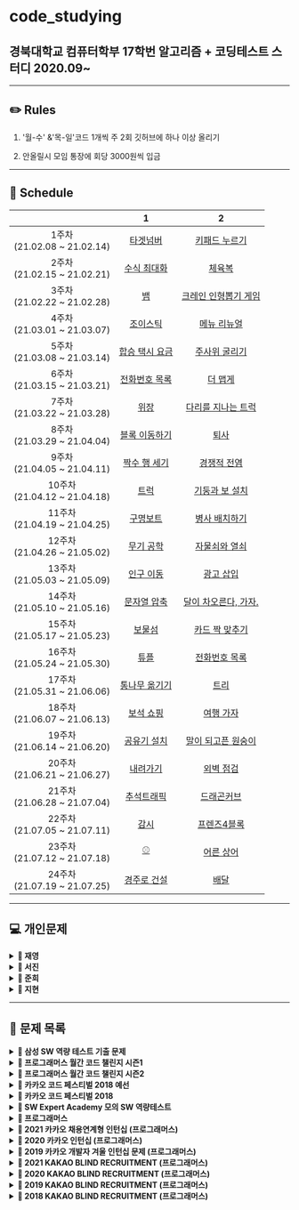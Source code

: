 # code_studying
## 경북대학교 컴퓨터학부 17학번 알고리즘 + 코딩테스트 스터디 2020.09~

------



## ✏️ Rules

1. '월-수' &'목-일'코드 1개씩 주 2회 깃허브에 하나 이상 올리기

  2. 안올릴시 모임 통장에 회당 3000원씩 입금   



------



## 📅 Schedule

|                                   |                              1                               |                              2                               |
| :-------------------------------: | :----------------------------------------------------------: | :----------------------------------------------------------: |
| 1주차<br />(21.02.08 ~ 21.02.14)  | [타겟넘버](https://programmers.co.kr/learn/courses/30/lessons/43165) | [키패드 누르기](https://programmers.co.kr/learn/courses/30/lessons/67256) |
| 2주차<br />(21.02.15 ~ 21.02.21)  | [수식 최대화](https://programmers.co.kr/learn/courses/30/lessons/67257) | [체육복](https://programmers.co.kr/learn/courses/30/lessons/42862) |
| 3주차<br />(21.02.22 ~ 21.02.28)  |          [뱀](https://www.acmicpc.net/problem/3190)          | [크레인 인형뽑기 게임](https://programmers.co.kr/learn/courses/30/lessons/64061) |
| 4주차<br />(21.03.01 ~ 21.03.07)  | [조이스틱](https://programmers.co.kr/learn/courses/30/lessons/42860) | [메뉴 리뉴얼](https://programmers.co.kr/learn/courses/30/lessons/72411) |
| 5주차<br />(21.03.08 ~ 21.03.14)  | [합승 택시 요금](https://programmers.co.kr/learn/courses/30/lessons/72413) |    [주사위 굴리기](https://www.acmicpc.net/problem/14499)    |
| 6주차<br />(21.03.15 ~ 21.03.21)  | [전화번호 목록](https://programmers.co.kr/learn/courses/30/lessons/42577) | [더 맵게](https://programmers.co.kr/learn/courses/30/lessons/42626) |
| 7주차<br />(21.03.22 ~ 21.03.28)  | [위장](https://programmers.co.kr/learn/courses/30/lessons/42578) | [다리를 지나는 트럭](https://programmers.co.kr/learn/courses/30/lessons/42583) |
| 8주차<br />(21.03.29 ~ 21.04.04)  | [블록 이동하기](https://programmers.co.kr/learn/courses/30/lessons/60063) |        [퇴사](https://www.acmicpc.net/problem/14501)         |
| 9주차<br />(21.04.05 ~ 21.04.11)  | [짝수 행 세기](https://programmers.co.kr/learn/courses/30/lessons/68647) |     [경쟁적 전염](https://www.acmicpc.net/problem/18405)     |
| 10주차<br />(21.04.12 ~ 21.04.18) |        [트럭](https://www.acmicpc.net/problem/13335)         | [기둥과 보 설치](https://programmers.co.kr/learn/courses/30/lessons/60061) |
| 11주차<br />(21.04.19 ~ 21.04.25) | [구명보트](https://programmers.co.kr/learn/courses/30/lessons/42885) |    [병사 배치하기](https://www.acmicpc.net/problem/18353)    |
| 12주차<br />(21.04.26 ~ 21.05.02) |      [무기 공학](https://www.acmicpc.net/problem/18430)      | [자물쇠와 열쇠](https://programmers.co.kr/learn/courses/30/lessons/60059) |
| 13주차<br />(21.05.03 ~ 21.05.09) |      [인구 이동](https://www.acmicpc.net/problem/16234)      | [광고 삽입](https://programmers.co.kr/learn/courses/30/lessons/72414) |
| 14주차<br />(21.05.10 ~ 21.05.16) | [문자열 압축](https://programmers.co.kr/learn/courses/30/lessons/60057) | [달이 차오른다, 가자.](https://www.acmicpc.net/problem/1194) |
| 15주차<br />(21.05.17 ~ 21.05.23) |        [보물섬](https://www.acmicpc.net/problem/2589)        | [카드 짝 맞추기](https://programmers.co.kr/learn/courses/30/lessons/72415) |
| 16주차<br />(21.05.24 ~ 21.05.30) | [튜플](https://programmers.co.kr/learn/courses/30/lessons/64065) |    [전화번호 목록](https://www.acmicpc.net/problem/5052)     |
| 17주차<br />(21.05.31 ~ 21.06.06) |    [통나무 옮기기](https://www.acmicpc.net/problem/1938)     |         [트리](https://www.acmicpc.net/problem/4256)         |
| 18주차<br />(21.06.07 ~ 21.06.13) | [보석 쇼핑](https://programmers.co.kr/learn/courses/30/lessons/67258) |      [여행 가자](https://www.acmicpc.net/problem/1976)       |
| 19주차<br />(21.06.14 ~ 21.06.20) |     [공유기 설치](https://www.acmicpc.net/problem/2110)      |  [말이 되고픈 원숭이](https://www.acmicpc.net/problem/1600)  |
| 20주차<br />(21.06.21 ~ 21.06.27) |       [내려가기](https://www.acmicpc.net/problem/2096)       | [외벽 점검](https://programmers.co.kr/learn/courses/30/lessons/60062) |
| 21주차<br />(21.06.28 ~ 21.07.04) | [추석트래픽](https://programmers.co.kr/learn/courses/30/lessons/17676) |     [드래곤커브](https://www.acmicpc.net/problem/15685)      |
| 22주차<br />(21.07.05 ~ 21.07.11) |        [감시](https://www.acmicpc.net/problem/15683)         | [프렌즈4블록](https://programmers.co.kr/learn/courses/30/lessons/17679) |
| 23주차<br />(21.07.12 ~ 21.07.18) |          [⚾](https://www.acmicpc.net/problem/17281)          |      [어른 상어](https://www.acmicpc.net/problem/19237)      |
| 24주차<br />(21.07.19 ~ 21.07.25) | [경주로 건설](https://programmers.co.kr/learn/courses/30/lessons/67259) | [배달](https://programmers.co.kr/learn/courses/30/lessons/12978) |
------




## &#128187; 개인문제



<details markdown="1">
<summary><strong>&#128193; 재영</strong></summary>
📕  알고리즘/C++ 정리 요약:  https://www.notion.so/C-4be12fdb389f41e8bbf46a4e7bde52c0 <br />
📗  알고리즘 상세:  https://www.notion.so/022648dc340b4e8c95472996a91920a1 <br />
📘  C++ 상세:  https://www.notion.so/C-add01ac9a89a497d8a45e364120add74 <br />
📙  코드 리뷰:  https://www.notion.so/93aa5a58731d4dbeb2da82381bf9743d<br />

|                                  | 문제                                                         |
| :------------------------------: | :----------------------------------------------------------- |
| 0주차~<br />(21.01.07 ~ ) | 1\. ~C++기초 빌드업용 코드업 기본 100제 풀이~<br> 2\. 백준, 프로그래머스 알고리즘 문제(상단 코드리뷰 노션 페이지 참고)|
| 8주차~<br />(21.03.29 ~ ) | 1\. 프로그래머스 SQL 문제 |
| 9주차<br />(21.04.05 ~ 21.04.11) |  |
| 10주차<br />(21.04.12 ~ 21.04.18) |  |
| 11주차<br />(21.04.19 ~ 21.04.25) |  |
| 12주차<br />(21.04.26 ~ 21.05.02) |  |

------

</details>



<details markdown="1">
<summary><strong>&#128193; 서진</strong></summary>


|                                   | 문제                                                         |
| :-------------------------------: | :----------------------------------------------------------- |
| 1주차<br />(21.02.08 ~ 21.02.14)  | ~[비밀지도](https://programmers.co.kr/learn/courses/30/lessons/17681)~<br />~[다트게임](https://programmers.co.kr/learn/courses/30/lessons/17682)~ |
| 2주차<br />(21.02.15 ~ 21.02.21)  | ~백준 12851 [숨바꼭질 2](https://www.acmicpc.net/problem/12851)~<br />~백준 16958 [텔레포트](https://www.acmicpc.net/problem/16958)~ |
| 3주차<br />(21.02.22 ~ 21.02.28)  | 1\. [한윤정이 이탈리아에 가서 아이스크림을 사먹는데](https://www.acmicpc.net/problem/2422)   <br/>~2\. [프로그래머스 - 기둥과 보 설치](https://programmers.co.kr/learn/courses/30/lessons/60061)~ |
| 4주차<br />(21.03.01 ~ 21.03.07)  | ~1\. [백준 18352 특정 거리의 도시 찾기](https://www.acmicpc.net/problem/18352)~   <br/>~2\. [백준 14502 연구소](https://www.acmicpc.net/problem/14502)~ |
| 5주차<br />(21.03.08 ~ 21.03.14)  | ~1\. [백준 14888 연산자 끼워 넣기](https://www.acmicpc.net/problem/14888)~   <br>~2\. [백준 18428 감시 피하기](https://www.acmicpc.net/problem/18428)~   <br>~3\. [백준 16234 인구이동](https://www.acmicpc.net/problem/16234)~   <br>4\. [백준 60063 블록 이동하기](https://www.acmicpc.net/problem/60063)   <br>5\. ~[주사위 게임](https://www.acmicpc.net/problem/5566)~   <br>~6\. [나는 너가 살아온 날을 알고 있다](https://www.acmicpc.net/problem/2139)~   <br>~7\. [크리스마스 선물](https://www.acmicpc.net/problem/14235)~   <br>8\. [유턴 싫어](https://www.acmicpc.net/problem/2823) |
| 6주차<br />(21.03.15 ~ 21.03.21)  | ~1\. 백준 10825 - [국영수](https://www.acmicpc.net/problem/10825)~   <br>~2\. 백준 18310 - [안테나](https://www.acmicpc.net/problem/18310)~   <br> ~3\. 프로그래머스 42889 - [실패율](https://programmers.co.kr/learn/courses/30/lessons/42889)~   <br>~4\. 백준 1715 - [카드 정렬하기](https://www.acmicpc.net/problem/1715)~   <br> |
| 7주차<br />(21.03.22 ~ 21.03.28)  | ~1\. 백준 2110 - [공유기 설치](https://www.acmicpc.net/problem/2110)<br>~ |
| 8주차<br />(21.03.29 ~ 21.04.04)  | 1\. 프로그래머스 60060 - [가사검색](https://programmers.co.kr/learn/courses/30/lessons/60060)   <br>~2\. 백준 1932 - [정수 삼각형](https://www.acmicpc.net/problem/1932)~   <br>~3\. 백준 14501 - [퇴사](https://www.acmicpc.net/problem/14501)~   <br>~4\. 백준 18353 - [병사 배치하기](https://www.acmicpc.net/problem/18353)~   <br>5\. 백준 11404 - [플로이드](https://www.acmicpc.net/problem/11404)   <br> |
| 12주차<br />(21.04.26 ~ 21.05.02) |백준 1110-더하기 사이클<br>백준 1650-누울자리를찾아라<br>백준 7576-토마토<br>                                                             |
| 13주차<br />(21.05.03 ~ 21.05.09) |백준 1449-수리공항승<br>백준 7562-나이트의 이동<br>|
| 14주차<br />(21.05.10 ~ 21.05.16) |백준 2309-일곱난쟁이<br>백준 2816-디지털티비<br>|
| 15주차<br />(21.05.17 ~ 21.05.23) |백준 1012-유기농배추<br>백준 1260-dfs와 bfs<br>백준 1759-암호만들기<br>백준 1026-보물<br>백준 2156-포도주시식<br>백준 2606-바이러스<br>백준2210-숫자판 점프<br>백준 2579-계단오르기<br>|
------

</details>



<details markdown="1">
<summary><strong>&#128193; 준희</strong></summary>


|                                   | 문제                                                         |
| :-------------------------------: | :----------------------------------------------------------- |
| 1주차<br />(21.02.08 ~ 21.02.14)  | ~1. 백준 17413 단어뒤집기2~<br/>~2. SWEA 9229 한빈이와 Spot Mart~<br/>~3. 백준 16926 배열돌리기1~<br/>~4. 백준 2563 색종이~<br/>~5. 백준 1158 요세푸스 문제~<br/>~6. SWEA S/W 문제 해결 기본 9일차-사칙연산 유효성검사~<br/>~7. 백준 20299 3대 측정~<br/>~8. SWEA S/W 문제 해결 기본 5일차-Magnetic~<br/>~9. SWEA S/W 문제 해결 기본 8일차-암호문1~<br/>~10. SWEA 5215 햄버거 다이어트~<br/>~11. SWEA 7964 부먹왕국의 차원관문~<br/>~12. SWEA 6485 삼성시의 버스노선~<br/>~13. SWEA 5365 의석이의 세로로 말해요~<br/>~14. SWEA 4789 성공적인 공연기획~<br/>~15. 백준 1592 영식이와 친구들~<br/>~16. SWEA 4698 테네스의 특별한 소수~<br/>~17. 백준 2309 일곱난쟁이~<br/>~18. 백준 2605 줄세우기~<br/>~19. 백준 2578 빙고~ |
| 2주차<br />(21.02.15 ~ 21.02.21)  | ~1. 백준 2567 색종이2~<br/>~2. 백준 3040 백설공주와 일곱난쟁이~<br/>~3. SWEA 6808 규영이와 인영이의 카드게임~<br/>~5. 백준 2961 도영이가 만든 맛있는 음식~<br/>~7. JUNGOL 1828 냉장고~<br/>~8. 백준 2839 설탕배달~<br/>~10. 백준 15686 치킨배달~<br/>~11. 백준 1992 쿼트트리~<br/>~16. 백준 1987 알파벳~<br/>~17. 백준 2941 크로아티아 알파벳~<br/>~18. SWEA SW 문제해결응용 3일차 - 최적경로~ |
| 3주차<br />(21.02.22 ~ 21.02.28)  | ~2\. 프로그래머스 네트워크~<br/>~7\. 백준 2304 창고 다각형~<br/>~8\. 백준 9663 N-Queen~<br/>~11\. SWEA 4012 요리사~<br/>~12\. 백준 10142 줄세우기~<br/>~13\. 백준 2564 경비원~<br/>~14\. 백준 8320 직사각형을 만드는 방법~ |
| 4주차<br />(21.03.01 ~ 21.03.07)  | 1\. 백준 배열돌리기3<br/>~2\. SWEA 프로세서 연결하기~<br/>3\. SWEA 3234 준환이의 양팔저울<br/>~4\. 백준 17135 캐슬 디펜스~<br/>5\. 백준 3109 빵집<br/>6\. 백준 2615 오목<br/>7\. 백준 1074 Z<br/>~8\. 프로그래머스 SQL - GROUP BY~<br/>~9\. 프로그래머스 SQL - IS NULL~<br/>~10\. 프로그래머스 SQL - JOIN~<br/>~11\. 프로그래머스 SQL - String~ |
| 5주차<br />(21.03.08 ~ 21.03.14)  | ~1\. 백준 11723 집합~<br/>~2\. 백준 15829 Hashing~<br/>~3\. 백준 9375 패션왕 신해빈~<br/>~4\. 백준 15657 N과 M(8)~<br/>~5\. 백준 15666 N과 M(12)~<br/>~6\. 백준 15650 N과 M(2)~<br/> ~7\. 백준 15663 N과 M(9)~<br/> ~8\. 백준 11721 열개씩 끊어 출력하기~<br/> ~9\. 백준 18111 마인크래프트~<br/> |
| 6주차<br />(21.03.15 ~ 21.03.21)  | ~1\. 백준 1260 BFS와 DFS~<br/>~2\. 백준 1759 암호 만들기~<br/>~3\. 백준 14889 스타트와 링크~<br/>~4\. SWEA 1767 프로세서 연결하기~<br/>~5\. SWEA 7465 창용 마을 무리의 개수~<br/>~6\. SWEA 3289 서로소 집합~<br/> ~7\. 프로그래머스 소수찾기~<br/> |
| 7주차<br />(21.03.22 ~ 21.03.28)  | ~1\. 백준 1463 1로 만들기~ <br/> 2\. 백준 최적경로<br/> 3\. 백준 1149 RGB 거리 <br/> 4\. 정올 1687 해밀턴순환회로<br/> 5\. 백준 사다리 조작<br/> 6\. 백준 경사로<br/>  7\. 백준 배열돌리기 4<br/> 8\. 백준 1600 말이 되고픈 원숭이<br/> ~9\. SWEA 하나로~<br/> ~10\. 백준 2636 치즈~<br/> |
| 8주차<br />(21.03.29 ~ 21.04.04)  |                                                              |
| 9주차<br />(21.04.05 ~ 21.04.11)  |                                                              |
| 10주차<br />(21.04.12 ~ 21.04.18) |                                                              |
| 11주차<br />(21.04.19 ~ 21.04.25) |                                                              |
| 12주차<br />(21.04.26 ~ 21.05.02) |                                                              |

------

</details>



<details markdown="1">
<summary><strong>&#128193; 지현</strong></summary>




|                                    | 문제                                                         |
| :--------------------------------: | :----------------------------------------------------------- |
| ~ 5주차<br />(21.01.19 ~ 21.03.14) | [BOJ - Basic Problem Solving](https://github.com/wjh51333/Problem-Solving) |
|  6주차<br />(21.03.15 ~ 21.03.21)  | 백준 14500 - [테트로미노](https://www.acmicpc.net/problem/14500) <br />백준 10972 - [다음 순열](https://www.acmicpc.net/problem/10972)<br />백준 10973 - [이전 순열](https://www.acmicpc.net/problem/10973)<br />백준 10974 - [모든 순열](https://www.acmicpc.net/problem/10974)<br />백준 14888 - [연산자 끼워넣기](https://www.acmicpc.net/problem/14888)<br />백준 15658 - [연산자 끼워넣기 (2)](https://www.acmicpc.net/problem/15658)<br />백준 11723 - [집합](https://www.acmicpc.net/problem/11723)<br />백준 2309 - [일곱 난쟁이](https://www.acmicpc.net/problem/2309)<br />백준 13023 - [ABCDE](https://www.acmicpc.net/problem/13023)<br />백준 14226 - [이모티콘](https://www.acmicpc.net/problem/14226)<br />백준 13549 - [숨바꼭질 3](https://www.acmicpc.net/problem/13549)<br />백준 2206 - [벽 부수고 이동하기](https://www.acmicpc.net/problem/2206)<br />백준 3055 - [탈출](https://www.acmicpc.net/problem/3055)<br />프로그래머스 SQL [SUM, MAX, MIN](https://programmers.co.kr/learn/courses/30/parts/17043)<br />프로그래머스 SQL [IS NULL](https://programmers.co.kr/learn/courses/30/parts/17045) |
|  7주차<br />(21.03.22 ~ 21.03.28)  | 백준 15558 - [점프 게임](https://www.acmicpc.net/problem/15558)<br />백준 12851 - [숨바꼭질 2](https://www.acmicpc.net/problem/12851)<br />백준 13913 - [숨바꼭질 4](https://www.acmicpc.net/problem/13913)<br />백준 6087 - [레이저 통신](https://www.acmicpc.net/problem/6087) |
|  8주차<br />(21.03.29 ~ 21.04.04)  | 백준 15988 - [1, 2, 3 더하기 3](https://www.acmicpc.net/problem/15988)<br />백준 16194 - [카드 구매하기 2](https://www.acmicpc.net/problem/16194)<br />백준 15990 - [1, 2, 3 더하기 5](https://www.acmicpc.net/problem/15990)<br />백준 13398 - [연속합 2](https://www.acmicpc.net/problem/13398)<br />백준 14002- [가장 긴 증가하는 부분 수열 4](https://www.acmicpc.net/problem/14002)<br />백준 1495 - [기타리스트](https://www.acmicpc.net/problem/1495)<br />백준 15989 - [1, 2, 3 더하기 4](https://www.acmicpc.net/problem/15989)<br />백준 11048 - [이동하기](https://www.acmicpc.net/problem/11048)<br />백준 14442 - [벽 부수고 이동하기 2](https://www.acmicpc.net/problem/14442)<br />백준 2293 - [동전 1](https://www.acmicpc.net/problem/2293)<br />백준 2294 - [동전 2](https://www.acmicpc.net/problem/2294)<br />백준 14889 - [스타트와 링크](https://www.acmicpc.net/problem/14889)<br />백준 1748 - [수 이어 쓰기 1](https://www.acmicpc.net/problem/1748)<br />백준 9663 - [N-Queen](https://www.acmicpc.net/problem/9663)<br />백준 17478 - [재귀함수가 뭔가요?](https://www.acmicpc.net/problem/17478)<br />백준 6064 - [카잉 달력](https://www.acmicpc.net/problem/6064)<br />백준 12026 - [BOJ 거리](https://www.acmicpc.net/problem/12026)<br />백준 4991 - [로봇 청소기](https://www.acmicpc.net/problem/4991)<br />백준 1339 - [단어 수학](https://www.acmicpc.net/problem/1339)<br />백준 1890 - [점프](https://www.acmicpc.net/problem/1890) |
|  9주차<br />(21.04.05 ~ 21.04.11)  | 프로그래머스 [3진법 뒤집기](https://programmers.co.kr/learn/courses/30/lessons/68935)<br />프로그래머스 [두 개 뽑아서 더하기](https://programmers.co.kr/learn/courses/30/lessons/68644)<br />프로그래머스 [삼각 달팽이](https://programmers.co.kr/learn/courses/30/lessons/68645)<br />프로그래머스 [이진 변환 반복하기](https://programmers.co.kr/learn/courses/30/lessons/70129)<br />프로그래머스 [쿼드압축 후 개수 세기](https://programmers.co.kr/learn/courses/30/lessons/68936)<br />백준 16948 - [데스 나이트](https://www.acmicpc.net/problem/16948)<br />백준 15661 - [링크와 스타트](https://www.acmicpc.net/problem/15661)<br />백준 10422 - [괄호](https://www.acmicpc.net/problem/10422)<br />백준 2219 - [숫자판 점프](https://www.acmicpc.net/problem/2219)<br />백준 15486 - [퇴사 2](https://www.acmicpc.net/problem/15486)<br />백준 15686 - [치킨 배달](https://www.acmicpc.net/problem/15686)<br />백준 11058 - [크리보드](https://www.acmicpc.net/problem/11058)<br />백준 4811 - [알약](https://www.acmicpc.net/problem/4811)<br />백준 1149 - [RGB 거리](https://www.acmicpc.net/problem/1149)<br />백준 1309 - [동물원](https://www.acmicpc.net/problem/1309) |
| 10주차<br />(21.04.12 ~ 21.04.18)  | 백준 1325 - [효율적인 해킹](https://www.acmicpc.net/problem/1325)<br />백준 7569 - [토마토](https://www.acmicpc.net/problem/7569)<br />백준 1062 - [가르침](https://www.acmicpc.net/problem/1062)<br />백준 16918 - [봄버맨](https://www.acmicpc.net/problem/16918)<br />백준 15649 - [N과 M (1)](https://www.acmicpc.net/problem/15649)<br />백준 15650 - [N과 M (2)](https://www.acmicpc.net/problem/15650)<br />백준 1918 - [후위 표기식](https://www.acmicpc.net/problem/1918)<br />백준 14916 - [거스름돈](https://www.acmicpc.net/problem/14916)<br />백준 21278 - [호석이 두 마리 치킨](https://www.acmicpc.net/problem/21278)<br />백준 11000 - [강의실 배정](https://www.acmicpc.net/problem/11000)<br />백준 15651 - [N과 M (3)](https://www.acmicpc.net/problem/15651)<br />백준 1753 - [최단경로](https://www.acmicpc.net/problem/1753)<br />백준 15652 - [N과 M (4)](https://www.acmicpc.net/problem/15652)<br />백준 15654 - [N과 M (5)](https://www.acmicpc.net/problem/15654)<br />백준 15655 - [N과 M (6)](https://www.acmicpc.net/problem/15655)<br />백준 15656 - [N과 M (7)](https://www.acmicpc.net/problem/15656)<br />프로그래머스 [같은 숫자는 싫어](https://programmers.co.kr/learn/courses/30/lessons/12906)<br />프로그래머스 [음양 더하기](https://programmers.co.kr/learn/courses/30/lessons/76501)<br />프로그래머스 [프린터](https://programmers.co.kr/learn/courses/30/lessons/42587)<br />프로그래머스 [괄호 회전하기](https://programmers.co.kr/learn/courses/30/lessons/76502)<br />백준 15657 - [N과 M (8)](https://www.acmicpc.net/problem/15657)<br />백준 15663 - [N과 M (9)](https://www.acmicpc.net/problem/15663)<br />백준 15664 - [N과 M (10)](https://www.acmicpc.net/problem/15664)<br />프로그래머스 [모두 0으로 만들기](https://programmers.co.kr/learn/courses/30/lessons/76503#) |
| 11주차<br />(21.04.19 ~ 21.04.25)  | 백준 15665 - [N과 M (11)](https://www.acmicpc.net/problem/15665)<br />백준 15666 - [N과 M (12)](https://www.acmicpc.net/problem/15666)<br />백준 2468 - [안전 영역](https://www.acmicpc.net/problem/2468)<br />백준 1935 - [후위 표기식2](https://www.acmicpc.net/problem/1935)<br />백준 7562 - [나이트의 이동](https://www.acmicpc.net/problem/7562)<br />백준 14426 - [접두사 찾기](https://www.acmicpc.net/problem/14426)<br />백준 14425 - [문자열 집합](https://www.acmicpc.net/problem/14425)<br />백준 16916 - [부분 문자열](https://www.acmicpc.net/problem/16916) |
| 12주차<br />(21.04.26 ~ 21.05.02)  | 백준 11051 - [이항 계수 2](https://www.acmicpc.net/problem/11051)<br />백준 1629 - [곱셈](https://www.acmicpc.net/problem/1629)<br />프로그래머스 [이중우선순위큐](https://programmers.co.kr/learn/courses/30/lessons/42628)<br />프로그래머스 [가장 큰 수](https://programmers.co.kr/learn/courses/30/lessons/42746)<br />백준 2581 - [소수](https://www.acmicpc.net/problem/2581)<br />백준 2606 - [바이러스](https://www.acmicpc.net/problem/2606)<br />백준 1012 - [유기농 배추](https://www.acmicpc.net/problem/1012)<br />백준 1181 - [단어 정렬](https://www.acmicpc.net/problem/1181)<br />백준 1427 - [소트인사이드](https://www.acmicpc.net/problem/1427)<br />백준 10773 - [제로](https://www.acmicpc.net/problem/10773)<br />백준 2960 - [에라토스테네스의 체](https://www.acmicpc.net/problem/2960)<br />백준 1916 - [최소비용 구하기](https://www.acmicpc.net/problem/1916)<br />백준 11779 - [최소비용 구하기 2](https://www.acmicpc.net/problem/11779)<br />백준 16236 - [아기 상어](https://www.acmicpc.net/problem/16236)<br />백준 18352 - [특정 거리의 도시 찾기](https://www.acmicpc.net/problem/18352)<br />백준 12886 - [돌 그룹](https://www.acmicpc.net/problem/12886)<br />백준 12015 - [가장 긴 증가하는 부분 수열 2](https://www.acmicpc.net/problem/12015)<br />백준 12738 - [가장 긴 증가하는 부분 수열 3](https://www.acmicpc.net/problem/12738)<br />Codeforces 1519 [B - The Cake Is a Lie](https://codeforces.com/problemset/problem/1519/B)<br />Codeforces 1519 [A -Red and Blue Beans](https://codeforces.com/problemset/problem/1519/A)<br />Codeforces 1519 [C - Berland Regional](https://codeforces.com/problemset/problem/1519/C)<br />Codeforces 1517 [A - Sum of 2050](https://codeforces.com/problemset/problem/1517/A)<br />백준 10870 - [피보나치 수 5](https://www.acmicpc.net/problem/10870)<br />백준 14003 - [가장 긴 증가하는 부분 수열 5](https://www.acmicpc.net/problem/14003) |
| 13주차<br />(21.05.03 ~ 21.05.09)  | Codeforces 1515 [B - Phoenix and Puzzle](https://codeforces.com/contest/1515/problem/B)<br />Codeforces 1515 [A - Phoenix and Gold](https://codeforces.com/contest/1515/problem/A)<br />백준 10282 - [해킹](https://www.acmicpc.net/problem/10282)<br />백준 1920 - [수 찾기](https://www.acmicpc.net/problem/1920)<br />백준 1237 - [파티](https://www.acmicpc.net/problem/1238)<br />백준 1764 - [듣보잡](https://www.acmicpc.net/problem/1764)<br />백준 11279 - [최대 힙](https://www.acmicpc.net/problem/11279)<br />백준 1927 - [최소 힙](https://www.acmicpc.net/problem/1927)<br />백준 11286 - [절댓값 힙](https://www.acmicpc.net/problem/11286)<br />백준 1189 - [컴백홈](https://www.acmicpc.net/problem/1189)<br />프로그래머스 [주식가격](https://programmers.co.kr/learn/courses/30/lessons/42584)<br />Codeforces 1520 [A - Do Not Be Distracted!](https://codeforces.com/problemset/problem/1520/A)<br />Codeforces 1520 [B - Ordinary Numbers](https://codeforces.com/problemset/problem/1520/B)<br />Codeforces 1520 [C - Not Adjacent Matrix](https://codeforces.com/problemset/problem/1520/C)<br />Codeforces 1520 [D - Same Differences](https://codeforces.com/problemset/problem/1520/D)<br />프로그래머스 [기능개발](https://programmers.co.kr/learn/courses/30/lessons/42586)<br />백준 5635 - [생일](https://www.acmicpc.net/problem/5635)<br />백준 14503 - [로봇 청소기](https://www.acmicpc.net/problem/14503)<br />백준 1026 - [보물](https://www.acmicpc.net/problem/1026)<br />백준 10867 - [중복 빼고 정렬하기](https://www.acmicpc.net/problem/10867)<br />백준 18258 - [큐 2](https://www.acmicpc.net/problem/18258)<br />백준 1966 - [프린터 큐](https://www.acmicpc.net/problem/1966) |
| 14주차<br />(21.05.10 ~ 21.05.16)  | 백준 2075 - [N번째 큰 수](https://www.acmicpc.net/problem/2075)<br />백준 1715 - [카드 정렬하기](https://www.acmicpc.net/problem/1715)<br />프로그래머스 [카펫](https://programmers.co.kr/learn/courses/30/lessons/42842)<br />프로그래머스 [소수 찾기](https://programmers.co.kr/learn/courses/30/lessons/42839)<br />백준 11659 - [구간 합 구하기 4](https://www.acmicpc.net/problem/11659)<br />백준 19644 - [좀비 떼가 기관총 진지에도 오다니](https://www.acmicpc.net/problem/19644)<br />프로그래머스 [가장 먼 노드](https://programmers.co.kr/learn/courses/30/lessons/49189)<br />프로그래머스 [네트워크](https://programmers.co.kr/learn/courses/30/lessons/43162)<br />백준 20055 - [컨베이어 벨트 위의 로봇](https://www.acmicpc.net/problem/20055)<br />백준 20922 - [겹치는 건 싫어](https://www.acmicpc.net/problem/20922)<br />백준 17836 - [공주님을 구해라!](https://www.acmicpc.net/problem/17836)<br />백준 21318 - [피아노 체조](https://www.acmicpc.net/problem/21318)<br />백준 1094 - [막대기](https://www.acmicpc.net/problem/1094)<br />백준 2573 - [빙산](https://www.acmicpc.net/problem/2573) |
| 15주차<br />(21.05.17 ~ 21.05.23)  | 백준 20440 - [🎵니가 싫어 싫어 너무 싫어 싫어 오지 마 내게 찝쩍대지마🎵 - 1](https://www.acmicpc.net/problem/20440)<br />백준 2407 - [조합](https://www.acmicpc.net/problem/2407)<br />백준 1106 - [호텔](https://www.acmicpc.net/problem/1106)<br />백준 2512 - [예산](https://www.acmicpc.net/problem/2512)<br />백준 3187 - [양치기 꿍](https://www.acmicpc.net/problem/3187) |
| 16주차<br />(21.05.24 ~ 21.05.30)  | 백준 1747 - [소수&팰린드롬](https://www.acmicpc.net/problem/1747)<br />백준 10026 - [적록색약](https://www.acmicpc.net/problem/10026)<br />백준 10711 - [모래성](https://www.acmicpc.net/problem/10711)<br />백준 9372 - [상근이의 여행](https://www.acmicpc.net/problem/9372)<br />백준 11403 - [경로 찾기](https://www.acmicpc.net/problem/11403)<br />백준 1937 - [욕심쟁이 판다](https://www.acmicpc.net/problem/1937)<br />백준 16198 - [에너지 모으기](https://www.acmicpc.net/problem/16198)<br />백준 14620 - [꽃길](https://www.acmicpc.net/problem/14620)<br />백준 2163 - [초콜릿 자르기](https://www.acmicpc.net/problem/2163)<br />백준 4179 - [불!](https://www.acmicpc.net/problem/4179)<br />프로그래머스 [오픈채팅방](https://programmers.co.kr/learn/courses/30/lessons/42888)<br />백준 1735 - [분수 합](https://www.acmicpc.net/problem/1735)<br />백준 1205 - [등수 구하기](https://www.acmicpc.net/problem/1205)<br />백준 1700 - [멀티탭 스케줄링](https://www.acmicpc.net/problem/1700)<br />백준 1946 - [신입 사원](https://www.acmicpc.net/problem/1946)<br />백준 3649 - [로봇 프로젝트](https://www.acmicpc.net/problem/3649) |
| 17주차<br />(21.05.31 ~ 21.06.06)  | 백준 1655 - [가운데를 말해요](https://www.acmicpc.net/problem/1655)<br />백준 1449 - [수리공 항승](https://www.acmicpc.net/problem/1449)<br />백준 2346 - [풍선 터뜨리기](https://www.acmicpc.net/problem/2346)<br />백준 1799 - [비숍](https://www.acmicpc.net/problem/1799)<br />백준 2504 - [괄호의 값](https://www.acmicpc.net/problem/2504)<br />백준 1016 - [제곱 ㄴㄴ 수](https://www.acmicpc.net/problem/1016)<br />백준 11401 - [이항 계수 3](https://www.acmicpc.net/problem/11401)<br />백준 5430 - [AC](https://www.acmicpc.net/problem/5430)<br />백준 9881 - [Ski Course Design](https://www.acmicpc.net/problem/9881)<br />백준 2753 - [윤년](https://www.acmicpc.net/problem/2753)<br />백준 14502 - [연구소](https://www.acmicpc.net/problem/14502)<br />백준 5597 - [과제 안 내신 분..?](https://www.acmicpc.net/problem/5597)<br />백준 5347 - [LCM](https://www.acmicpc.net/problem/5347)<br />백준 4134 - [다음 소수](https://www.acmicpc.net/problem/4134)<br />백준 5618 - [공약수](https://www.acmicpc.net/problem/5618)<br />백준 16197 - [두 동전](https://www.acmicpc.net/problem/16197)<br />백준 16933 - [벽 부수고 이동하기 3](https://www.acmicpc.net/problem/16933)<br />백준 17413 - [단어 뒤집기 2](https://www.acmicpc.net/problem/17413)<br />백준 3197 - [백조의 호수](https://www.acmicpc.net/problem/3197)<br />백준 7490 - [0 만들기](https://www.acmicpc.net/problem/7490)<br />백준 2023 - [신기한 소수](https://www.acmicpc.net/problem/2023)<br />백준 4659 - [비밀번호 발음하기](https://www.acmicpc.net/problem/4659)<br />백준 1456 - [거의 소수](https://www.acmicpc.net/problem/1456)<br />백준 20053 - [최소, 최대 2](https://www.acmicpc.net/problem/20053)<br />백준 21756 - [지우개](https://www.acmicpc.net/problem/21756)<br />백준 17087 - [숨바꼭질 6](https://www.acmicpc.net/problem/17087)<br />백준 17103 - [골드바흐 파티션](https://www.acmicpc.net/problem/17103)<br />백준 11060 - [점프 점프](https://www.acmicpc.net/problem/11060)<br />백준 1932 - [정수 삼각형](https://www.acmicpc.net/problem/1932)<br />백준 17212 - [달나라 토끼를 위한 구매대금 지불 도우미](https://www.acmicpc.net/problem/17212)<br />백준 1202 - [보석 도둑](https://www.acmicpc.net/problem/1202)<br />백준 16946 - [벽 부수고 이동하기 4](https://www.acmicpc.net/problem/16946)<br />백준 12852 - [1로 만들기 2](https://www.acmicpc.net/problem/12852) |
| 18주차<br />(21.06.07 ~ 21.06.13)  | 백준 1197 - [최소 스패닝 트리](https://www.acmicpc.net/problem/1197)<br />백준 10942 - [팰린드롬?](https://www.acmicpc.net/problem/10942)<br />백준 11265 - [끝나지 않는 파티](https://www.acmicpc.net/problem/11265)<br />백준 2252 - [줄 세우기](https://www.acmicpc.net/problem/2252)<br />백준 2623 - [음악프로그램](https://www.acmicpc.net/problem/2623)<br />백준 9251 - [LCS](https://www.acmicpc.net/problem/9251)<br />백준 9252 - [LCS 2](https://www.acmicpc.net/problem/9252)<br />백준 1766 - [문제집](https://www.acmicpc.net/problem/1766)<br />백준 2470 - [두 용액](https://www.acmicpc.net/problem/2470)<br />백준 2467 - [용액](https://www.acmicpc.net/problem/2467)<br />백준 1005 - [ACM Craft](https://www.acmicpc.net/problem/1005)<br />백준 2263 - [트리의 순회](https://www.acmicpc.net/problem/2263)<br />백준 1377 - [버블 소트](https://www.acmicpc.net/problem/1377)<br />백준 17219 - [비밀번호 찾기](https://www.acmicpc.net/problem/17219)<br />백준 4779 - [칸토어 집합](https://www.acmicpc.net/problem/4779)<br />백준 1074 - [Z](https://www.acmicpc.net/problem/1074) |
| 19주차<br />(21.06.14 ~ 21.06.20)  | 백준 10871 - [X보다 작은 수](https://www.acmicpc.net/problem/10871)<br />백준 15552 - [빠른 A+B](https://www.acmicpc.net/problem/15552)<br />백준 2108 - [통계학](https://www.acmicpc.net/problem/2108)<br />백준 14890 - [경사로](https://www.acmicpc.net/problem/14890)<br />백준 1248 - [맞춰봐](https://www.acmicpc.net/problem/1248)<br />백준 4948 - [베르트랑 공준](https://www.acmicpc.net/problem/4948)<br />백준 14395 - [4연산](https://www.acmicpc.net/problem/14395)<br />백준 16954 - [움직이는 미로 탈출](https://www.acmicpc.net/problem/16954)<br />백준 2822 - [점수 계산](https://www.acmicpc.net/problem/2822) |
| 20주차<br />(21.06.21 ~ 21.06.27)  | 백준 1414 - [불우이웃돕기](https://www.acmicpc.net/problem/1414)<br />백준 16398 - [행성 연결](https://www.acmicpc.net/problem/16398)<br />프로그래머스 [정수 삼각형](https://programmers.co.kr/learn/courses/30/lessons/43105)<br />프로그래머스 [섬 연결하기](https://programmers.co.kr/learn/courses/30/lessons/42861)<br />백준 11404 - [플로이드](https://www.acmicpc.net/problem/11404)<br />백준 1922 - [네트워크 연결](https://www.acmicpc.net/problem/1922)<br />백준 2665 - [미로만들기](https://www.acmicpc.net/problem/2665)<br />백준 1647 - [도시 분할 계획](https://www.acmicpc.net/problem/1647)<br />백준 2473 - [세 용액](https://www.acmicpc.net/problem/2473)<br />백준 2239 - [스도쿠](https://www.acmicpc.net/problem/2239)<br />백준 9375 - [패션왕 신해빈](https://www.acmicpc.net/problem/9375)<br />백준 2042 - [구간 합 구하기](https://www.acmicpc.net/problem/2042)<br />백준 2357 - [최솟값과 최댓값](https://www.acmicpc.net/problem/2357)<br />백준 11505 - [구간 곱 구하기](https://www.acmicpc.net/problem/11505)<br />백준 2150 - [Strongly Connected Component](https://www.acmicpc.net/problem/2150) |
| 21주차<br />(21.06.28 ~ 21.07.04)  | 백준 17086 - [아기 상어 2](https://www.acmicpc.net/problem/17086)<br />백준 17071 - [숨바꼭질 5](https://www.acmicpc.net/problem/17071)<br />백준 16472 - [고냥이](https://www.acmicpc.net/problem/16472)<br />백준 2961 - [도영이가 만든 맛있는 음식](https://www.acmicpc.net/problem/2961)<br />백준 1620 - [나는야 포켓몬 마스터 이다솜](https://www.acmicpc.net/problem/1620)<br />백준 4949 - [균형잡힌 세상](https://www.acmicpc.net/problem/4949)<br />백준 5397 - [키로거](https://www.acmicpc.net/problem/5397)<br />백준 2941 - [크로아티아 알파벳](https://www.acmicpc.net/problem/2941)<br />백준 1120 - [문자열](https://www.acmicpc.net/problem/1120)<br />백준 9935 - [문자열 폭발](https://www.acmicpc.net/problem/9935)<br />백준 10868 - [최솟값](https://www.acmicpc.net/problem/10868)<br />백준 6497 - [전력난](https://www.acmicpc.net/problem/6497)<br />백준 4358 - [생태학](https://www.acmicpc.net/problem/4358) |
| 22주차<br />(21.07.05 ~ 21.07.11)  | 백준 3425 - [고스택](https://www.acmicpc.net/problem/3425)<br />백준 1713 - [후보 추천하기](https://www.acmicpc.net/problem/1713)<br />백준 11003 - [최솟값 찾기](https://www.acmicpc.net/problem/11003)<br />백준 16202 - [MST 게임](https://www.acmicpc.net/problem/16202)<br />백준 1316 - [그룹 단어 체커](https://www.acmicpc.net/problem/1316)<br />백준 20010 - [악덕 영주 혜유](https://www.acmicpc.net/problem/20010)<br />백준 1874 - [스택 수열](https://www.acmicpc.net/problem/1874)<br />백준 9093 - [단어 뒤집기](https://www.acmicpc.net/problem/9093)<br />백준 2164 - [카드2](https://www.acmicpc.net/problem/2164)<br />백준 2161 - [카드1](https://www.acmicpc.net/problem/2161)<br />백준 11866 - [요세푸스 문제 0](https://www.acmicpc.net/problem/11866)<br />백준 20366 - [같이 눈사람 만들래?](https://www.acmicpc.net/problem/20366) |
| 23주차<br />(21.07.12 ~ 21.07.18)  | 백준 17298 - [오큰수](https://www.acmicpc.net/problem/17298)<br />백준 17299 - [오등큰수](https://www.acmicpc.net/problem/17299)<br />프로그래머스 [표 편집](https://programmers.co.kr/learn/courses/30/lessons/81303)<br />백준 1342 - [행운의 문자열](https://www.acmicpc.net/problem/17299)<br />백준 1516 - [게임 개발](https://www.acmicpc.net/problem/1516)<br />백준 3020 - [개똥벌레](https://www.acmicpc.net/problem/3020)<br />백준 11437 - [LCA](https://www.acmicpc.net/problem/11437)<br />백준 11438 - [LCA 2](https://www.acmicpc.net/problem/11438)<br />백준 17404 - [RGB거리 2](https://www.acmicpc.net/problem/17404) |
| 24주차<br />(21.07.19 ~ 21.07.25)  | 백준 2900 - [프로그램](https://www.acmicpc.net/problem/2900) |



------

</details>



------



## **&#128216; 문제 목록**

<details markdown="1">
<summary><strong>📄 삼성 SW 역량 테스트 기출 문제</strong></summary>


| 문제 번호 |           제목           |                  URL                  |
| :-------: | :----------------------: | :-----------------------------------: |
|   13460   |       구슬 탈출 2        | https://www.acmicpc.net/problem/13460 |
|   12100   |        2048(Easy)        | https://www.acmicpc.net/problem/12100 |
|   3190    |            뱀            | https://www.acmicpc.net/problem/3190  |
|   13458   |        시험 감독         | https://www.acmicpc.net/problem/13458 |
|   14499   |      주사위 굴리기       | https://www.acmicpc.net/problem/14499 |
|   14500   |        테트로미노        | https://www.acmicpc.net/problem/14500 |
|   14501   |           퇴사           | https://www.acmicpc.net/problem/14501 |
|   14502   |          연구소          | https://www.acmicpc.net/problem/14502 |
|   14503   |       로봇 청소기        | https://www.acmicpc.net/problem/14503 |
|   14888   |     연산자 끼워넣기      | https://www.acmicpc.net/problem/14888 |
|   14889   |      스타트와 링크       | https://www.acmicpc.net/problem/14889 |
|   14890   |          경사로          | https://www.acmicpc.net/problem/14890 |
|   14891   |         톱니바퀴         | https://www.acmicpc.net/problem/14891 |
|   15683   |           감시           | https://www.acmicpc.net/problem/15683 |
|   15684   |       사다리 조작        | https://www.acmicpc.net/problem/15684 |
|   15685   |       드래곤 커브        | https://www.acmicpc.net/problem/15685 |
|   15686   |        치킨 배달         | https://www.acmicpc.net/problem/15686 |
|   5373    |           큐빙           | https://www.acmicpc.net/problem/5373  |
|   16234   |        인구 이동         | https://www.acmicpc.net/problem/16234 |
|   16235   |       나무 재테크        | https://www.acmicpc.net/problem/16235 |
|   16236   |        아기 상어         | https://www.acmicpc.net/problem/16236 |
|   17144   |      미세먼지 안녕!      | https://www.acmicpc.net/problem/17144 |
|   17143   |          낚시왕          | https://www.acmicpc.net/problem/17143 |
|   17140   |    이차원 배열과 연산    | https://www.acmicpc.net/problem/17140 |
|   17142   |         연구소 3         | https://www.acmicpc.net/problem/17142 |
|   17779   |       게리맨더링 2       | https://www.acmicpc.net/problem/17779 |
|   17837   |      새로운 게임 2       | https://www.acmicpc.net/problem/17837 |
|   17822   |       원판 돌리기        | https://www.acmicpc.net/problem/17822 |
|   17825   |      주사위 윷놀이       | https://www.acmicpc.net/problem/17825 |
|   19235   |      모노미노도미노      | https://www.acmicpc.net/problem/19235 |
|   20061   |     모노미노도미노 2     | https://www.acmicpc.net/problem/20061 |
|   19236   |       청소년 상어        | https://www.acmicpc.net/problem/19236 |
|   19237   |        어른 상어         | https://www.acmicpc.net/problem/19237 |
|   19238   |       스타트 택시        | https://www.acmicpc.net/problem/19238 |
|   20055   | 컨베이어 벨트 위의 로봇  | https://www.acmicpc.net/problem/20055 |
|   20056   |  마법사 상어와 파이어볼  | https://www.acmicpc.net/problem/20056 |
|   20057   |  마법사 상어와 토네이도  | https://www.acmicpc.net/problem/20057 |
|   20058   | 마법사 상어와 파이어스톰 | https://www.acmicpc.net/problem/20058 |

------

</details>

<details markdown="1">
<summary><strong>📄 프로그래머스 월간 코드 챌린지 시즌1</strong></summary>

|         문제          | 레벨 |                           URL                            |
| :-------------------: | :--: | :------------------------------------------------------: |
|  두 개 뽑아서 더하기  |  1   | https://programmers.co.kr/learn/courses/30/lessons/68644 |
|     3진법 뒤집기      |  1   | https://programmers.co.kr/learn/courses/30/lessons/68935 |
|         내적          |  1   | https://programmers.co.kr/learn/courses/30/lessons/70128 |
|      삼각 달팽이      |  2   | https://programmers.co.kr/learn/courses/30/lessons/68645 |
| 쿼드압축 후 개수 세기 |  2   | https://programmers.co.kr/learn/courses/30/lessons/68936 |
|  이진 변환 반복하기   |  2   | https://programmers.co.kr/learn/courses/30/lessons/70129 |
|     풍선 터트리기     |  3   | https://programmers.co.kr/learn/courses/30/lessons/68646 |
|       스타 수열       |  3   | https://programmers.co.kr/learn/courses/30/lessons/70130 |
|     짝수 행 세기      |  4   | https://programmers.co.kr/learn/courses/30/lessons/68647 |
|  트리 트리오 중간값   |  4   | https://programmers.co.kr/learn/courses/30/lessons/68937 |
|   문자열의 아름다움   |  5   | https://programmers.co.kr/learn/courses/30/lessons/68938 |
|    가짜 해밀토니안    |  5   | https://programmers.co.kr/learn/courses/30/lessons/70132 |

------

</details>



<details markdown="1">
<summary><strong>📄 프로그래머스 월간 코드 챌린지 시즌2</strong></summary>


|         문제         | 레벨 |                           URL                            |
| :------------------: | :--: | :------------------------------------------------------: |
|     음양 더하기      |  1   | https://programmers.co.kr/learn/courses/30/lessons/76501 |
|  약수의 개수와 덧셈  |  1   | https://programmers.co.kr/learn/courses/30/lessons/77884 |
|    괄호 회전하기     |  2   | https://programmers.co.kr/learn/courses/30/lessons/76502 |
| 2개 이하로 다른 비트 |  2   | https://programmers.co.kr/learn/courses/30/lessons/77885 |
|  모두 0으로 만들기   |  3   | https://programmers.co.kr/learn/courses/30/lessons/76503 |
|      110 옮기기      |  3   | https://programmers.co.kr/learn/courses/30/lessons/77886 |
|      RPG와 쿼리      |  5   | https://programmers.co.kr/learn/courses/30/lessons/76504 |
|      중력 작용       |  5   | https://programmers.co.kr/learn/courses/30/lessons/77887 |

------

</details>

<details markdown="1">
<summary><strong>📄 카카오 코드 페스티벌 2018 예선</strong></summary>


| 문제 번호 |   제목    |               URL                |
| :-------: | :-------: | :------------------------------: |
|   15953   | 상금 헌터 | http://acmicpc.net/problem/15953 |
|   15954   |  인형들   | http://acmicpc.net/problem/15954 |

------

</details>

<details markdown="1">
<summary><strong>📄 카카오 코드 페스티벌 2018</strong></summary>


| 문제 번호 |    제목    |               URL                |
| :-------: | :--------: | :------------------------------: |
|   15997   | 승부 예측  | http://acmicpc.net/problem/15997 |
|   15998   | 카카오머니 | http://acmicpc.net/problem/15998 |

------

</details>

<details markdown="1">
<summary><strong>📄 SW Expert Academy 모의 SW 역량테스트 </strong></summary>


| 문제 번호 |         제목         |                             URL                              |
| :-------: | :------------------: | :----------------------------------------------------------: |
|   1949    |     등산로 조성      | [클릭](https://swexpertacademy.com/main/code/problem/problemDetail.do?contestProbId=AV5PoOKKAPIDFAUq) |
|   1953    |     탈주범 검거      | [클릭](https://swexpertacademy.com/main/code/problem/problemDetail.do?contestProbId=AV5PpLlKAQ4DFAUq) |
|   2105    |     디저트 카페      | [클릭](https://swexpertacademy.com/main/code/problem/problemDetail.do?contestProbId=AV5VwAr6APYDFAWu) |
|   2112    |      보호 필름       | [클릭](https://swexpertacademy.com/main/code/problem/problemDetail.do?contestProbId=AV5V1SYKAaUDFAWu) |
|   2117    |    홈 방범 서비스    | [클릭](https://swexpertacademy.com/main/code/problem/problemDetail.do?contestProbId=AV5V61LqAf8DFAWu) |
|   2382    |     미생물 격리      | [클릭](https://swexpertacademy.com/main/code/problem/problemDetail.do?contestProbId=AV597vbqAH0DFAVl) |
|   2383    |    점심 식사시간     | [클릭](https://swexpertacademy.com/main/code/problem/problemDetail.do?contestProbId=AV5-BEE6AK0DFAVl) |
|   4013    |     특이한 자석      | [클릭](https://swexpertacademy.com/main/code/problem/problemDetail.do?contestProbId=AWIeV9sKkcoDFAVH) |
|   4014    |     활주로 건설      | [클릭](https://swexpertacademy.com/main/code/problem/problemDetail.do?contestProbId=AWIeW7FakkUDFAVH) |
|   5644    |      무선 충전       | [클릭](https://swexpertacademy.com/main/code/problem/problemDetail.do?contestProbId=AWXRDL1aeugDFAUo) |
|   5648    | 원자 소멸 시뮬레이션 | [클릭](https://swexpertacademy.com/main/code/problem/problemDetail.do?contestProbId=AWXRFInKex8DFAUo) |
|   5650    |      핀볼 게임       | [클릭](https://swexpertacademy.com/main/code/problem/problemDetail.do?contestProbId=AWXRF8s6ezEDFAUo) |
|   5653    |     줄기세포배양     | [클릭](https://swexpertacademy.com/main/code/problem/problemDetail.do?contestProbId=AWXRJ8EKe48DFAUo) |
|   5656    |      벽돌 깨기       | [클릭](https://swexpertacademy.com/main/code/problem/problemDetail.do?contestProbId=AWXRQm6qfL0DFAUo) |
|   5658    |  보물상자 비밀번호   | [클릭](https://swexpertacademy.com/main/code/problem/problemDetail.do?contestProbId=AWXRUN9KfZ8DFAUo) |

------

</details>

<details markdown="1">
<summary><strong>📄 프로그래머스</strong></summary>


|     제목      |                           URL                            |
| :-----------: | :------------------------------------------------------: |
|  가장 큰 수   | https://programmers.co.kr/learn/courses/30/lessons/42746 |
|     카펫      | https://programmers.co.kr/learn/courses/30/lessons/42842 |
|   조이스틱    | https://programmers.co.kr/learn/courses/30/lessons/42860 |
|   숫자야구    | https://programmers.co.kr/learn/courses/30/lessons/42841 |
|   타겟 넘버   | https://programmers.co.kr/learn/courses/30/lessons/43165 |
|  N으로 표현   | https://programmers.co.kr/learn/courses/30/lessons/42895 |
|  타일 장식물  | https://programmers.co.kr/learn/courses/30/lessons/43104 |
| 전화번호 목록 | https://programmers.co.kr/learn/courses/30/lessons/42577 |
|   네트워크    | https://programmers.co.kr/learn/courses/30/lessons/43162 |
|     위장      | https://programmers.co.kr/learn/courses/30/lessons/42578 |
|   단어변환    | https://programmers.co.kr/learn/courses/30/lessons/43163 |
|      탑       | https://programmers.co.kr/learn/courses/30/lessons/42588 |
|    H-Index    | https://programmers.co.kr/learn/courses/30/lessons/42747 |
|   입국 심사   | https://programmers.co.kr/learn/courses/30/lessons/43238 |
|     예산      | https://programmers.co.kr/learn/courses/30/lessons/43237 |

------

</details>



<details markdown="1">
<summary><strong>📄 2021 카카오 채용연계형 인턴십 (프로그래머스)</strong></summary>



|         문제         | 레벨 |                           URL                            |
| :------------------: | :--: | :------------------------------------------------------: |
| 숫자 문자열과 영단어 |  1   | https://programmers.co.kr/learn/courses/30/lessons/81301 |
|  거리두기 확인하기   |  2   | https://programmers.co.kr/learn/courses/30/lessons/81302 |
|       표 편집        |  3   | https://programmers.co.kr/learn/courses/30/lessons/81303 |
|      미로 탈출       |  4   | https://programmers.co.kr/learn/courses/30/lessons/81304 |
|    시험장 나누기     |  5   | https://programmers.co.kr/learn/courses/30/lessons/81305 |

------

</details>


<details markdown="1">
<summary><strong>📄 2020 카카오 인턴십 (프로그래머스)</strong></summary>


|     문제      | 레벨 |                           URL                            |
| :-----------: | :--: | :------------------------------------------------------: |
| 키패드 누르기 |  1   | https://programmers.co.kr/learn/courses/30/lessons/67256 |
|  수식 최대화  |  2   | https://programmers.co.kr/learn/courses/30/lessons/67257 |
|   보석 쇼핑   |  3   | https://programmers.co.kr/learn/courses/30/lessons/67258 |
|  경주로 건설  |  3   | https://programmers.co.kr/learn/courses/30/lessons/67259 |
|   동굴 탐험   |  4   | https://programmers.co.kr/learn/courses/30/lessons/67260 |

------

</details>

<details markdown="1">
<summary><strong>📄 2019 카카오 개발자 겨울 인턴십 문제 (프로그래머스)</strong></summary>


|         문제         | 레벨 |                           URL                            |
| :------------------: | :--: | :------------------------------------------------------: |
| 크레인 인형뽑기 게임 |  1   | https://programmers.co.kr/learn/courses/30/lessons/64061 |
|         튜플         |  2   | https://programmers.co.kr/learn/courses/30/lessons/64065 |
|     불량 사용자      |  3   | https://programmers.co.kr/learn/courses/30/lessons/64064 |
|     호텔 방 배정     |  3   | https://programmers.co.kr/learn/courses/30/lessons/64063 |
|   징검다리 건너기    |  4   | https://programmers.co.kr/learn/courses/30/lessons/64062 |

------

</details>

<details markdown="1">
<summary><strong>📄 2021 KAKAO BLIND RECRUITMENT (프로그래머스)</strong></summary>



|       문제       | 레벨 |                           URL                            |
| :--------------: | :--: | :------------------------------------------------------: |
| 신규 아이디 추천 |  1   | https://programmers.co.kr/learn/courses/30/lessons/72410 |
|   메뉴 리뉴얼    |  2   | https://programmers.co.kr/learn/courses/30/lessons/72411 |
|    순위 검색     |  2   | https://programmers.co.kr/learn/courses/30/lessons/72412 |
|  합승 택시 요금  |  3   | https://programmers.co.kr/learn/courses/30/lessons/72413 |
|    광고 삽입     |  3   | https://programmers.co.kr/learn/courses/30/lessons/72414 |
|  카드 짝 맞추기  |  3   | https://programmers.co.kr/learn/courses/30/lessons/72415 |
| 매출 하락 최소화 |  4   | https://programmers.co.kr/learn/courses/30/lessons/72416 |

------

</details>


<details markdown="1">
<summary><strong>📄 2020 KAKAO BLIND RECRUITMENT (프로그래머스)</summary></strong>


|      문제      | 레벨 |                           URL                            |
| :------------: | :--: | :------------------------------------------------------: |
|  문자열 압축   |  2   | https://programmers.co.kr/learn/courses/30/lessons/60057 |
|   괄호 변환    |  2   | https://programmers.co.kr/learn/courses/30/lessons/60058 |
| 자물쇠와 열쇠  |  3   | https://programmers.co.kr/learn/courses/30/lessons/60059 |
| 기둥과 보 설치 |  3   | https://programmers.co.kr/learn/courses/30/lessons/60061 |
|   외벽 점검    |  3   | https://programmers.co.kr/learn/courses/30/lessons/60062 |
| 블록 이동하기  |  3   | https://programmers.co.kr/learn/courses/30/lessons/60063 |
|   가사 검색    |  4   | https://programmers.co.kr/learn/courses/30/lessons/60060 |

------

</details>

<details markdown="1">
<summary><strong>📄 2019 KAKAO BLIND RECRUITMENT (프로그래머스)</summary></strong>


|        문제        | 레벨 |                           URL                            |
| :----------------: | :--: | :------------------------------------------------------: |
|       실패율       |  1   | https://programmers.co.kr/learn/courses/30/lessons/42889 |
|     오픈채팅방     |  2   | https://programmers.co.kr/learn/courses/30/lessons/42888 |
|       후보키       |  2   | https://programmers.co.kr/learn/courses/30/lessons/42890 |
|    길 찾기 게임    |  3   | https://programmers.co.kr/learn/courses/30/lessons/42892 |
|     매칭 점수      |  3   | https://programmers.co.kr/learn/courses/30/lessons/42893 |
| 무지의 먹방 라이브 |  4   | https://programmers.co.kr/learn/courses/30/lessons/42891 |
|     블록 게임      |  4   | https://programmers.co.kr/learn/courses/30/lessons/42894 |

------

</details>

<details markdown="1">
<summary><strong>📄 2018 KAKAO BLIND RECRUITMENT (프로그래머스)</summary></strong>


|         문제          | 레벨 |                           URL                            |
| :-------------------: | :--: | :------------------------------------------------------: |
|    [1차] 비밀지도     |  1   | https://programmers.co.kr/learn/courses/30/lessons/17681 |
|    [1차] 다트 게임    |  1   | https://programmers.co.kr/learn/courses/30/lessons/17682 |
| [1차] 뉴스 클러스터링 |  2   | https://programmers.co.kr/learn/courses/30/lessons/17677 |
|   [1차] 프렌즈4블록   |  2   | https://programmers.co.kr/learn/courses/30/lessons/17679 |
|      [1차] 캐시       |  2   | https://programmers.co.kr/learn/courses/30/lessons/17680 |
|    [3차] 방금그곡     |  2   | https://programmers.co.kr/learn/courses/30/lessons/17683 |
|      [3차] 압축       |  2   | https://programmers.co.kr/learn/courses/30/lessons/17684 |
|   [3차] 파일명 정렬   |  2   | https://programmers.co.kr/learn/courses/30/lessons/17686 |
|   [3차] n진수 게임    |  2   | https://programmers.co.kr/learn/courses/30/lessons/17687 |
|   [1차] 추석 트래픽   |  3   | https://programmers.co.kr/learn/courses/30/lessons/17676 |
|    [1차] 셔틀버스     |  3   | https://programmers.co.kr/learn/courses/30/lessons/17678 |
|    [3차] 자동완성     |  4   | https://programmers.co.kr/learn/courses/30/lessons/17685 |

------

</details>

